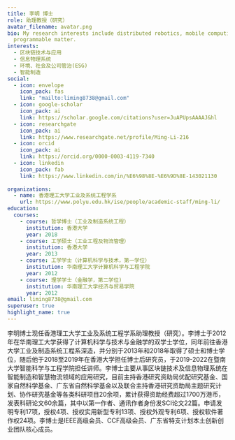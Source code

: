```yaml
---
title: 李明 博士
role: 助理教授（研究）
avatar_filename: avatar.png
bio: My research interests include distributed robotics, mobile computing and
  programmable matter.
interests:
  - 区块链技术与应用
  - 信息物理系统
  - 环境、社会及公司管治(ESG)
  - 智能制造
social:
  - icon: envelope
    icon_pack: fas
    link: "mailto:liming8738@gmail.com"
  - icon: google-scholar
    icon_pack: ai
    link: https://scholar.google.com/citations?user=JuAPUpsAAAAJ&hl
  - icon: researchgate
    icon_pack: ai
    link: https://www.researchgate.net/profile/Ming-Li-216
  - icon: orcid
    icon_pack: ai
    link: https://orcid.org/0000-0003-4119-7340
  - icon: linkedin
    icon_pack: fab
    link: https://www.linkedin.com/in/%E6%98%8E-%E6%9D%8E-143021130
    
organizations:
  - name: 香港理工大学工业及系统工程学系
    url: https://www.polyu.edu.hk/ise/people/academic-staff/ming-li/
education:
  courses:
    - course: 哲学博士（工业及制造系统工程）
      institution: 香港大学 
      year: 2018
    - course: 工学硕士（工业工程及物流管理）
      institution: 香港大学
      year: 2013
    - course: 工学学士（计算机科学与技术，第一学位）
      institution: 华南理工大学计算机科学与工程学院
      year: 2012
    - course: 理学学士（金融学，第二学位)
      institution: 华南理工大学经济与贸易学院
      year: 2012
email: liming8738@gmail.com
superuser: true
highlight_name: true
---
```

李明博士现任香港理工大学工业及系统工程学系助理教授（研究）。李博士于2012年在华南理工大学获得了计算机科学与技术与金融学的双学士学位，同年前往香港大学工业及制造系统工程系深造，并分别于2013年和2018年取得了硕士和博士学位，随后他于2018至2019年在香港大学担任博士后研究员，于2019-2022在暨南大学智能科学与工程学院担任讲师。李博士主要从事区块链技术及信息物理系统在智能制造和智慧物流领域的应用研究，目前主持香港研究资助局优配研究基金、国家自然科学基金、广东省自然科学基金以及联合主持香港研究资助局主题研究计划、协作研究基金等各类科研项目20余项，累计获得资助经费超过1700万港币，发表科研论文60余篇，其中以第一作者、通讯作者身份发SCI论文22篇。申请发明专利17项，授权4项、授权实用新型专利13项、授权外观专利6项、授权软件著作权24项。李博士是IEEE高级会员、CCF高级会员、广东省特支计划本土创新创业团队核心成员。

